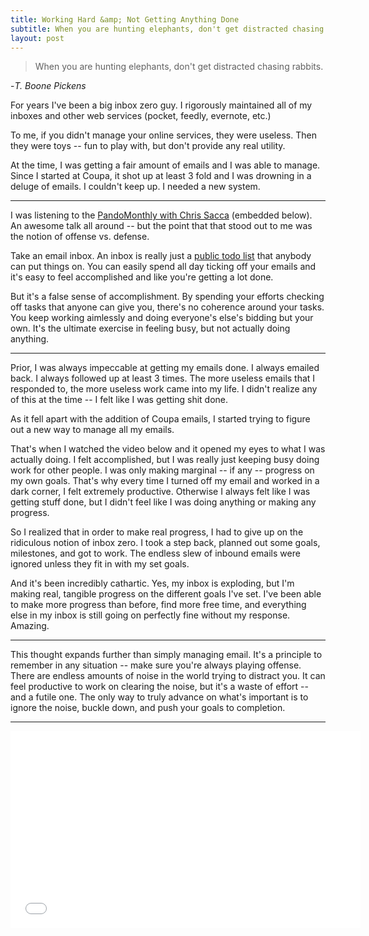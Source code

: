 ```yaml
---
title: Working Hard &amp; Not Getting Anything Done
subtitle: When you are hunting elephants, don't get distracted chasing rabbits. 
layout: post
---
```


>When you are hunting elephants, don't get distracted chasing rabbits. 

-*T. Boone Pickens*

For years I've been a big inbox zero guy. I rigorously maintained all of my inboxes and other web services (pocket, feedly, evernote, etc.)

To me, if you didn't manage your online services, they were useless. Then they were toys -- fun to play with, but don't provide any real utility.

At the time, I was getting a fair amount of emails and I was able to manage. Since I started at Coupa, it shot up at least 3 fold and I was drowning in a deluge of emails. I couldn't keep up. I needed a new system.

<hr>

I was listening to the [PandoMonthly with Chris Sacca](http://www.youtube.com/watch?v=iqUG2_cmZ6I) (embedded below). An awesome talk all around -- but the point that that stood out to me was the notion of offense vs. defense. 

Take an email inbox. An inbox is really just a [public todo list](https://twitter.com/shellen/status/228202415789334528) that anybody can put things on. You can easily spend all day ticking off your emails and it's easy to feel accomplished and like you're getting a lot done. 

But it's a false sense of accomplishment. By spending your efforts checking off tasks that anyone can give you, there's no coherence around your tasks. You keep working aimlessly and doing everyone's else's bidding but your own. It's the ultimate exercise in feeling busy, but not actually doing anything. 

<hr>

Prior, I was always impeccable at getting my emails done. I always emailed back. I always followed up at least 3 times. The more useless emails that I responded to, the more useless work came into my life. I didn't realize any of this at the time -- I felt like I was getting shit done.

As it fell apart with the addition of Coupa emails, I started trying to figure out a new way to manage all my emails.

That's when I watched the video below and it opened my eyes to what I was actually doing. I felt accomplished, but I was really just keeping busy doing work for other people. I was only making marginal -- if any -- progress on my own goals. That's why every time I turned off my email and worked in a dark corner, I felt extremely productive. Otherwise I always felt like I was getting stuff done, but I didn't feel like I was doing anything or making any progress.

So I realized that in order to make real progress, I had to give up on the ridiculous notion of inbox zero. I took a step back, planned out some goals, milestones, and got to work. The endless slew of inbound emails were ignored unless they fit in with my set goals.

And it's been incredibly cathartic. Yes, my inbox is exploding, but I'm making real, tangible progress on the different goals I've set. I've been able to make more progress than before, find more free time, and everything else in my inbox is still going on perfectly fine without my response. Amazing. 

<hr>

This thought expands further than simply managing email. It's a principle to remember in any situation -- make sure you're always playing offense. There are endless amounts of noise in the world trying to distract you. It can feel productive to work on clearing the noise, but it's a waste of effort -- and a futile one. The only way to truly advance on what's important is to ignore the noise, buckle down, and push your goals to completion.

<hr>

<iframe width="560" height="315" src="//www.youtube.com/embed/iqUG2_cmZ6I" frameborder="0" allowfullscreen></iframe>